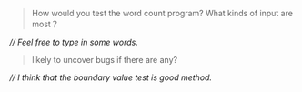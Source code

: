 > How would you test the word count program? What kinds of input are most？

*// Feel free to type in some words.*



> likely to uncover bugs if there are any?

*// I think that the boundary value test is good method.*